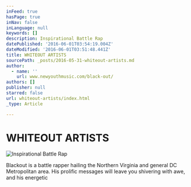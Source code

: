 ```yaml
---
inFeed: true
hasPage: true
inNav: false
inLanguage: null
keywords: []
description: Inspirational Battle Rap
datePublished: '2016-06-01T03:54:19.004Z'
dateModified: '2016-06-01T03:51:48.441Z'
title: WHITEOUT ARTISTS
sourcePath: _posts/2016-05-31-whiteout-artists.md
author:
  - name: ''
    url: www.newyouthmusic.com/black-out/
authors: []
publisher: null
starred: false
url: whiteout-artists/index.html
_type: Article

---
```

# WHITEOUT ARTISTS
![Inspirational Battle Rap](https://the-grid-user-content.s3-us-west-2.amazonaws.com/aeb99fb5-875e-4861-8c7c-2c5660d949f6.jpg)

Blackout is a battle rapper hailing the Northern Virginia and general DC Metropolitan area. His prolific messages will leave you shivering with awe, and his energetic
